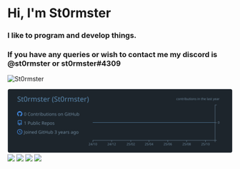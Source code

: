 <h1 align="left">Hi, I'm St0rmster</h1>
<h3 align="left">I like to program and develop things. </h3>
<h3 align="left">If you have any queries or wish to contact me my discord is @st0rmster or st0rmster#4309 </h3>



<p align="left" width="47%"> <img src="https://komarev.com/ghpvc/?username=St0rmster&label=Profile%20views&color=0e75b6&style=flat" alt="St0rmster" /> </p>


[![](https://raw.githubusercontent.com/St0rmster/St0rmster/master/profile-summary-card-output/city_lights/0-profile-details.svg)](https://github.com/vn7n24fzkq/github-profile-summary-cards)
[![](https://raw.githubusercontent.com/St0rmster/St0rmster/master/profile-summary-card-output/city_lights/1-repos-per-language.svg)](https://github.com/vn7n24fzkq/github-profile-summary-cards) [![](https://raw.githubusercontent.com/St0rmster/St0rmster/master/profile-summary-card-output/city_lights/2-most-commit-language.svg)](https://github.com/vn7n24fzkq/github-profile-summary-cards)
[![](https://raw.githubusercontent.com/St0rmster/St0rmster/master/profile-summary-card-output/city_lights/3-stats.svg)](https://github.com/vn7n24fzkq/github-profile-summary-cards) [![](https://raw.githubusercontent.com/St0rmster/St0rmster/master/profile-summary-card-output/city_lights/4-productive-time.svg)](https://github.com/vn7n24fzkq/github-profile-summary-cards)

